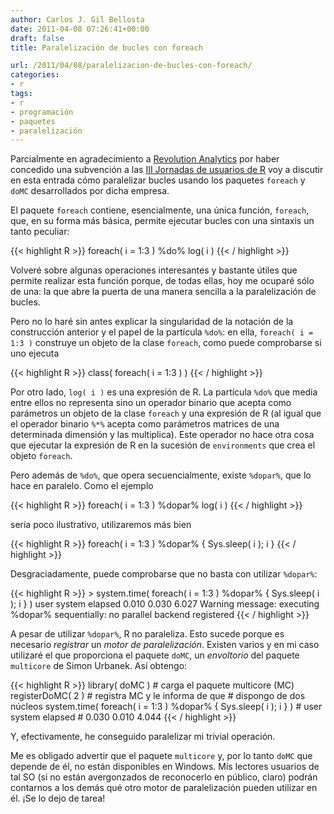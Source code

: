 ```yaml
---
author: Carlos J. Gil Bellosta
date: 2011-04-08 07:26:41+00:00
draft: false
title: Paralelización de bucles con foreach

url: /2011/04/08/paralelizacion-de-bucles-con-foreach/
categories:
- r
tags:
- r
- programación
- paquetes
- paralelización
---
```


Parcialmente en agradecimiento a [Revolution Analytics](http://www.revolutionanalytics.com/) por haber concedido una subvención a las [III Jornadas de usuarios de R](http://usar.org.es/) voy a discutir en esta entrada cómo paralelizar bucles usando los paquetes `foreach` y `doMC` desarrollados por dicha empresa.

El paquete `foreach` contiene, esencialmente, una única función, `foreach`, que, en su forma más básica, permite ejecutar bucles con una sintaxis un tanto peculiar:


{{< highlight R >}}
foreach( i = 1:3 ) %do% log( i )
{{< / highlight >}}


Volveré sobre algunas operaciones interesantes y bastante útiles que permite realizar esta función porque, de todas ellas, hoy me ocuparé sólo de una: la que abre la puerta de una manera sencilla a la paralelización de bucles.

Pero no lo haré sin antes explicar la singularidad de la notación de la construcción anterior y el papel de la partícula `%do%`: en ella, `foreach( i = 1:3 )` construye un objeto de la clase `foreach`, como puede comprobarse si uno ejecuta


{{< highlight R >}}
class( foreach( i = 1:3 ) )
{{< / highlight >}}


Por otro lado, `log( i )` es una expresión de R. La partícula `%do%` que media entre ellos no representa sino un operador binario que acepta como parámetros un objeto de la clase `foreach` y una expresión de R (al igual que el operador binario `%*%` acepta como parámetros matrices de una determinada dimensión y las multiplica). Este operador no hace otra cosa que ejecutar la expresión de R en la sucesión de `environments` que crea el objeto `foreach`.

Pero además de `%do%`, que opera secuencialmente, existe `%dopar%`, que lo hace en paralelo. Como el ejemplo


{{< highlight R >}}
foreach( i = 1:3 ) %dopar% log( i )
{{< / highlight >}}


sería poco ilustrativo, utilizaremos más bien


{{< highlight R >}}
    foreach( i = 1:3 ) %dopar% { Sys.sleep( i ); i }
{{< / highlight >}}


Desgraciadamente, puede comprobarse que no basta con utilizar `%dopar%`:


{{< highlight R >}}
    > system.time( foreach( i = 1:3 ) %dopar% { Sys.sleep( i ); i } )
       user  system elapsed
      0.010   0.030   6.027
    Warning message:
    executing %dopar% sequentially: no parallel backend registered
{{< / highlight >}}



A pesar de utilizar `%dopar%`, R no paraleliza. Esto sucede porque es necesario _registrar_ un _motor de paralelización_. Existen varios y en mi caso utilizaré el que proporciona el paquete `doMC`, un _envoltorio_ del paquete `multicore` de Simon Urbanek. Así obtengo:


{{< highlight R >}}
    library( doMC )   # carga el paquete multicore (MC)
    registerDoMC( 2 ) # registra MC y le informa de que
                      #   dispongo de dos núcleos
    system.time( foreach( i = 1:3 ) %dopar% { Sys.sleep( i ); i } )
    #   user  system elapsed
    #  0.030   0.010   4.044
{{< / highlight >}}


Y, efectivamente, he conseguido paralelizar mi trivial operación.

Me es obligado advertir que el paquete `multicore` y, por lo tanto `doMC` que depende de él, no están disponibles en Windows. Mis lectores usuarios de tal SO (si no están avergonzados de reconocerlo en público, claro) podrán contarnos a los demás qué otro motor de paralelización pueden utilizar en él. ¡Se lo dejo de tarea!
